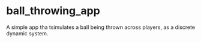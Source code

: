 # ball_throwing_app

A simple app tha tsimulates a ball being thrown across players, as a discrete dynamic system.
